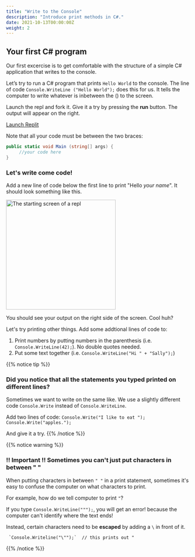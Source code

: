 ```yaml
---
title: "Write to the Console"
description: "Introduce print methods in C#."
date: 2021-10-13T00:00:00Z
weight: 2
---
```


## Your first C# program

Our first excercise is to get comfortable with the structure of a simple C# application that writes to the console.

Let’s try to run a C# program that prints `Hello World` to the console.  The line of code `Console.WriteLine ("Hello World");` does this for us.  It tells the computer to write whatever is inbetween the () to the screen.

Launch the repl and fork it. Give it a try by pressing the **run** button.  The output will appear on the right. 

<a class="my-2 mx-4 btn btn-info" href="https://replit.com/@nuevofoundation/CSharpBasicsHelloWorld" target="_blank">Launch Replit</a>

Note that all your code must be between the two braces:

```c#
public static void Main (string[] args) {
     //your code here
}
```

### Let's write come code!

Add a new line of code below the first line to print "Hello *your name*".  It should look something like this.

<img src="../images/Step1.png" height="300" alt="The starting screen of a repl" />

You should see your output on the right side of the screen.  Cool huh?  

Let's try printing other things.  Add some addtional lines of code to:
1. Print numbers by putting numbers in the parenthesis (i.e. `Console.WriteLine(42);`).  No double quotes needed.
1. Put some text together (i.e. `Console.WriteLine("Hi " + "Sally");`)

{{% notice tip %}}
### Did you notice that all the statements you typed printed on different lines?

Sometimes we want to write on the same like.  We use a slightly different code `Console.Write` instead of `Console.WriteLine`.

Add two lines of code:
`Console.Write("I like to eat ");`
`Console.Write("apples.");`

And give it a try.
{{% /notice %}}

{{% notice warning %}}
### !! Important !! Sometimes you can't just put characters in between " "

When putting characters in between `" "` in a print statement, sometimes it's easy to confuse the computer on what characters to print.

For example, how do we tell computer to print `"`?

If you type `Console.WriteLine(""");`, you will get an error! because the computer can't identify where the text ends!

Instead, certain characters need to be <b>escaped</b> by adding a `\` in front of it.

     `Console.Writeline("\"");`  // this prints out "
{{% /notice %}}
